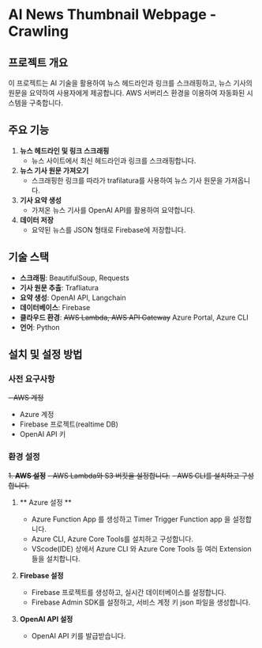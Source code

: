 # AI News Thumbnail Webpage - Crawling

## 프로젝트 개요
이 프로젝트는 AI 기술을 활용하여 뉴스 헤드라인과 링크를 스크래핑하고, 뉴스 기사의 원문을 요약하여 사용자에게 제공합니다. AWS 서버리스 환경을 이용하여 자동화된 시스템을 구축합니다.

## 주요 기능
1. **뉴스 헤드라인 및 링크 스크래핑**
   - 뉴스 사이트에서 최신 헤드라인과 링크를 스크래핑합니다.
2. **뉴스 기사 원문 가져오기**
   - 스크래핑한 링크를 따라가 trafilatura를 사용하여 뉴스 기사 원문을 가져옵니다.
3. **기사 요약 생성**
   - 가져온 뉴스 기사를 OpenAI API를 활용하여 요약합니다.
4. **데이터 저장**
   - 요약된 뉴스를 JSON 형태로 Firebase에 저장합니다.

## 기술 스택
- **스크래핑**: BeautifulSoup, Requests
- **기사 원문 추출**: Trafliatura
- **요약 생성**: OpenAI API, Langchain
- **데이터베이스**: Firebase
- **클라우드 환경**: ~~AWS Lambda, AWS API Gateway~~ Azure Portal, Azure CLI
- **언어**: Python

## 설치 및 설정 방법
### 사전 요구사항
~~- AWS 계정~~
- Azure 계정
- Firebase 프로젝트(realtime DB)
- OpenAI API 키

### 환경 설정
~~1. **AWS 설정**~~
   ~~- AWS Lambda와 S3 버킷을 설정합니다.~~
   ~~- AWS CLI를 설치하고 구성합니다.~~
   
1. ** Azure 설정 **
   - Azure Function App 를 생성하고 Timer Trigger Function app 을 설정합니다.
   - Azure CLI, Azure Core Tools를 설치하고 구성합니다.
   - VScode(IDE) 상에서 Azure CLI 와 Azure Core Tools 등 여러 Extension들을 설치합니다.
2. **Firebase 설정**
   - Firebase 프로젝트를 생성하고, 실시간 데이터베이스를 설정합니다.
   - Firebase Admin SDK를 설정하고, 서비스 계정 키 json 파일을 생성합니다.

3. **OpenAI API 설정**
   - OpenAI API 키를 발급받습니다.
